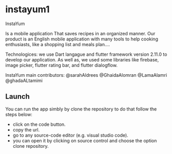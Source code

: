 # instayum1

InstaYum

Is a mobile application 
That saves recipes in an organized manner.
Our product is an English mobile application with many tools to help cooking enthusiasts, like a shopping list and meals plan.... 

Technologices:
we use Dart langague and flutter framework version 2.11.0 to develop our application. As well as, we used some libraries like firebase, image picker, flutter rating bar, and flutter dialogflow.

InstaYum main contributors:
@sarahAldrees
@GhaidaAlomran
@LamaAlamri
@ghadaALtamimi

## Launch

You can run the app simbly by clone the repository to do that follow the steps below:

- click on the code button.
- copy the url.
- go to any source-code editor (e.g. visual studio code).
- you can open it by clicking on source control and choose the option clone repository.

